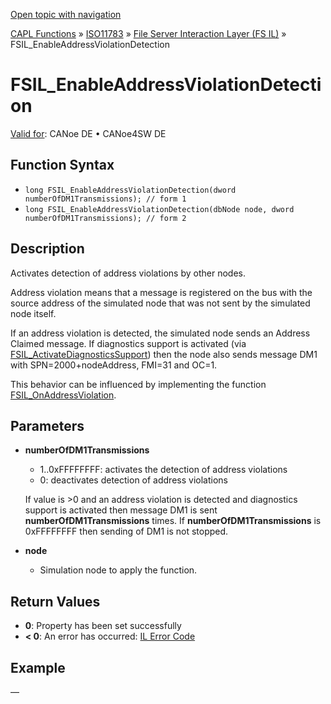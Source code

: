 [Open topic with navigation](../../../../../../CANoeDEFamily.htm#Topics/CAPLFunctions/ISO11783/ISOInteractionLayerFS/Functions/CAPLfunctionIso11783FSILEnableAddressViolationDetection.md)

[CAPL Functions](../../../CAPLfunctions.md) » [ISO11783](../../CAPLfunctionsISO11783Overview.md) » [File Server Interaction Layer (FS IL)](../CAPLfunctionsISOILFSOverview.md) » FSIL_EnableAddressViolationDetection

# FSIL_EnableAddressViolationDetection

[Valid for](../../../../Shared/FeatureAvailability.md):  CANoe DE • CANoe4SW DE

## Function Syntax

- `long FSIL_EnableAddressViolationDetection(dword numberOfDM1Transmissions); // form 1`
- `long FSIL_EnableAddressViolationDetection(dbNode node, dword numberOfDM1Transmissions); // form 2`

## Description

Activates detection of address violations by other nodes.

Address violation means that a message is registered on the bus with the source address of the simulated node that was not sent by the simulated node itself.

If an address violation is detected, the simulated node sends an Address Claimed message. If diagnostics support is activated (via [FSIL_ActivateDiagnosticsSupport](CAPLfunctionIso11783FSILActivateDiagnosticsSupport.md)) then the node also sends message DM1 with SPN=2000+nodeAddress, FMI=31 and OC=1.

This behavior can be influenced by implementing the function [FSIL_OnAddressViolation](CAPLfunctionIso11783FSILOnAddressViolation.md).

## Parameters

- **numberOfDM1Transmissions**
  - 1..0xFFFFFFFF: activates the detection of address violations
  - 0: deactivates detection of address violations

  If value is >0 and an address violation is detected and diagnostics support is activated then message DM1 is sent **numberOfDM1Transmissions** times. If **numberOfDM1Transmissions** is 0xFFFFFFFF then sending of DM1 is not stopped.

- **node**
  - Simulation node to apply the function.

## Return Values

- **0**: Property has been set successfully
- **< 0**: An error has occurred: [IL Error Code](../../../CAPLfunctionsISOj1939ErrorCodes.md)

## Example

—
